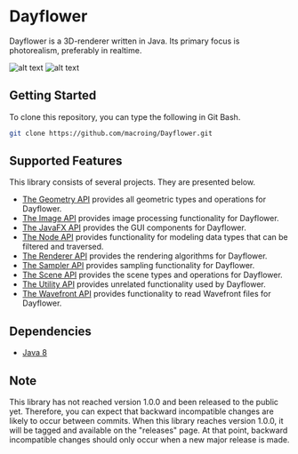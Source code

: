 Dayflower
=========
Dayflower is a 3D-renderer written in Java. Its primary focus is photorealism, preferably in realtime.

![alt text](https://github.com/macroing/Dayflower/blob/master/images/Image-036.png "Dayflower")
![alt text](https://github.com/macroing/Dayflower/blob/master/images/Image-040.png "Dayflower")

Getting Started
---------------
To clone this repository, you can type the following in Git Bash.

```bash
git clone https://github.com/macroing/Dayflower.git
```

Supported Features
------------------
This library consists of several projects. They are presented below.

 - [The Geometry API](https://github.com/macroing/Dayflower/tree/master/documentation/Geometry) provides all geometric types and operations for Dayflower.
 - [The Image API](https://github.com/macroing/Dayflower/tree/master/documentation/Image) provides image processing functionality for Dayflower.
 - [The JavaFX API](https://github.com/macroing/Dayflower/tree/master/documentation/JavaFX) provides the GUI components for Dayflower.
 - [The Node API](https://github.com/macroing/Dayflower/tree/master/documentation/Node) provides functionality for modeling data types that can be filtered and traversed.
 - [The Renderer API](https://github.com/macroing/Dayflower/tree/master/documentation/Renderer) provides the rendering algorithms for Dayflower.
 - [The Sampler API](https://github.com/macroing/Dayflower/tree/master/documentation/Sampler) provides sampling functionality for Dayflower.
 - [The Scene API](https://github.com/macroing/Dayflower/tree/master/documentation/Scene) provides the scene types and operations for Dayflower.
 - [The Utility API](https://github.com/macroing/Dayflower/tree/master/documentation/Utility) provides unrelated functionality used by Dayflower.
 - [The Wavefront API](https://github.com/macroing/Dayflower/tree/master/documentation/Wavefront) provides functionality to read Wavefront files for Dayflower.

Dependencies
------------
 - [Java 8](http://www.java.com)

Note
----
This library has not reached version 1.0.0 and been released to the public yet. Therefore, you can expect that backward incompatible changes are likely to occur between commits. When this library reaches version 1.0.0, it will be tagged and available on the "releases" page. At that point, backward incompatible changes should only occur when a new major release is made.